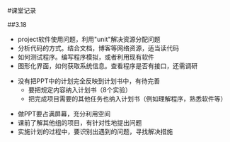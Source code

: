 #课堂记录

##3.18
+ project软件使用问题，利用"unit"解决资源分配问题
+ 分析代码的方式。结合文档，博客等网络资源，适当读代码
+ 如何测试程序。编写程序模拟，或者利用现有软件
+ 图形化界面，如何获取系统信息。查看程序是否有接口，还需调研
- 没有把PPT中的计划完全反映到计划书中，有待完善
  + 要把规定内容纳入计划书（8个实验）
  + 把完成项目需要的其他任务也纳入计划书（例如理解程序，熟悉软件等）
+ 做PPT要占满屏幕，充分利用空间
+ 课前了解其他组的项目，有针对性地提出问题
+ 实施计划的过程中，要识别出遇到的问题，寻找解决措施